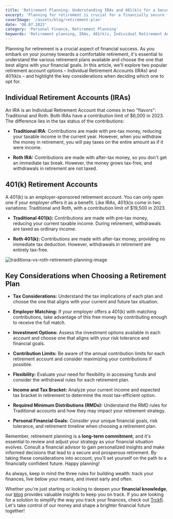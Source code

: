 ```yaml
---
title: 'Retirement Planning: Understanding IRAs and 401(k)s for a Secure Future'
excerpt: 'Planning for retirement is crucial for a financially secure future. Learn about Individual Retirement Accounts (IRAs) and 401(k)s, their tax benefits, and key considerations when choosing the right plan for you.'
coverImage: '/assets/blog/retirement-plan'
date: '08.07.2023'
category: 'Personal Finance, Retirement Planning'
keywords: 'Retirement planning, IRAs, 401(k)s, Individual Retirement Accounts, Traditional IRA, Roth IRA, Traditional 401(k), Roth 401(k), Tax benefits, Retirement accounts, Financial security, Retirement strategy, Financial goals, Investment options, Contribution limits, Employer matching, Tax implications, Withdrawal rules, RMDs, Financial advisor'
---
```

Planning for retirement is a crucial aspect of financial success. As you embark on your journey towards a comfortable retirement, it's essential to understand the various retirement plans available and choose the one that best aligns with your financial goals. In this article, we'll explore two popular retirement account options – Individual Retirement Accounts (IRAs) and 401(k)s – and highlight the key considerations when deciding which one to opt for.

## Individual Retirement Accounts (IRAs)
An IRA is an Individual Retirement Account that comes in two "flavors": Traditional and Roth. Both IRAs have a contribution limit of $6,000 in 2023. The difference lies in the tax status of the contributions:

* **Traditional IRA**: Contributions are made with pre-tax money, reducing your taxable income in the current year. However, when you withdraw the money in retirement, you will pay taxes on the entire amount as if it were income.

* **Roth IRA:** Contributions are made with after-tax money, so you don't get an immediate tax break. However, the money grows tax-free, and withdrawals in retirement are not taxed.

## 401(k) Retirement Accounts
A 401(k) is an employer-sponsored retirement account. You can only open one if your employer offers it as a benefit. Like IRAs, 401(k)s come in two variations: Traditional and Roth, with a contribution limit of $19,500 in 2023.

* **Traditional 401(k):** Contributions are made with pre-tax money, reducing your current taxable income. During retirement, withdrawals are taxed as ordinary income.

* **Roth 401(k):** Contributions are made with after-tax money, providing no immediate tax deduction. However, withdrawals in retirement are entirely tax-free.

![traditiona-vs-roth-retirement-planning-image](/assets/blog/traditional-vs-roth.png)

## Key Considerations when Choosing a Retirement Plan
* **Tax Considerations:** Understand the tax implications of each plan and choose the one that aligns with your current and future tax situation.

* **Employer Matching:** If your employer offers a 401(k) with matching contributions, take advantage of this free money by contributing enough to receive the full match.

* **Investment Options:** Assess the investment options available in each account and choose one that aligns with your risk tolerance and financial goals.

* **Contribution Limits:** Be aware of the annual contribution limits for each retirement account and consider maximizing your contributions if possible.

* **Flexibility:** Evaluate your need for flexibility in accessing funds and consider the withdrawal rules for each retirement plan.

* **Income and Tax Bracket:** Analyze your current income and expected tax bracket in retirement to determine the most tax-efficient option.

* **Required Minimum Distributions (RMDs):** Understand the RMD rules for Traditional accounts and how they may impact your retirement strategy.

* **Personal Financial Goals:** Consider your unique financial goals, risk tolerance, and retirement timeline when choosing a retirement plan.

Remember, retirement planning is a **long-term commitment**, and it's essential to review and adjust your strategy as your financial situation evolves. Consult a financial advisor to gain personalized insights and make informed decisions that lead to a secure and prosperous retirement. By taking these considerations into account, you'll set yourself on the path to a financially confident future. Happy planning!

As always, keep in mind the three rules for building wealth: track your finances, live below your means, and invest early and often. 

Whether you're just starting or looking to deepen your **financial knowledge**, our [blog](/blog) provides valuable insights to keep you on track. If you are looking for a solution to simplify the way you track your finances, check out [Trckfi](/). Let's take control of our money and shape a brighter financial future together!